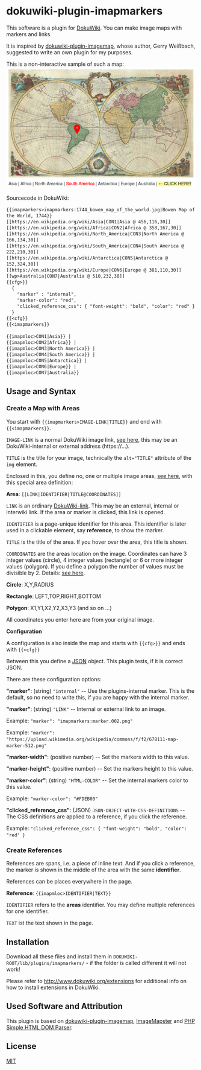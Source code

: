 # dokuwiki-plugin-imapmarkers

This software is a plugin for [DokuWiki](https://www.dokuwiki.org/).
You can make image maps with markers and links.

It is inspired by [dokuwiki-plugin-imagemap](https://github.com/i-net-software/dokuwiki-plugin-imagemap/), whose author, Gerry Weißbach, suggested to write an own plugin for my purposes.

This is a non-interactive sample of such a map:
![Acient World Map with Marker](https://raw.githubusercontent.com/kgitthoene/dokuwiki-plugin-imapmarkers/master/readme/map-with-marker.png)

Sourcecode in DokuWiki:
```
{{imapmarkers>imapmarkers:1744_bowen_map_of_the_world.jpg|Bowen Map of the World, 1744}}
[[https://en.wikipedia.org/wiki/Asia|CON1|Asia @ 456,116,30]]
[[https://en.wikipedia.org/wiki/Africa|CON2|Africa @ 358,167,30]]
[[https://en.wikipedia.org/wiki/North_America|CON3|North America @ 166,134,30]]
[[https://en.wikipedia.org/wiki/South_America|CON4|South America @ 222,210,30]]
[[https://en.wikipedia.org/wiki/Antarctica|CON5|Antarctica @ 152,324,30]]
[[https://en.wikipedia.org/wiki/Europe|CON6|Europe @ 381,110,30]]
[[wp>Australia|CON7|Australia @ 510,232,30]]
{{cfg>}}
  {
    "marker" : "internal",
    "marker-color": "red",
    "clicked_reference_css": { "font-weight": "bold", "color": "red" }
  }
{{<cfg}}
{{<imapmarkers}}

{{imapmloc>CON1|Asia}} |
{{imapmloc>CON2|Africa}} |
{{imapmloc>CON3|North America}} |
{{imapmloc>CON4|South America}} |
{{imapmloc>CON5|Antarctica}} |
{{imapmloc>CON6|Europe}} |
{{imapmloc>CON7|Australia}}
```

## Usage and Syntax

### Create a Map with Areas

You start with ```{{imapmarkers>IMAGE-LINK|TITLE}}``` and end with ```{{<imapmarkers}}```.

```IMAGE-LINK``` is a normal DokuWiki image link, [see here](https://www.dokuwiki.org/images), this may be an DokuWiki-internal or external address (https://…).

```TITLE``` is the title for your image, technically the ```alt="TITLE"``` attribute of the ```img``` element.

Enclosed in this, you define no, one or multiple image areas, [see here](https://www.w3schools.com/html/html_images_imagemap.asp), with this special area definition:

**Area**: ```[[LINK|IDENTIFIER|TITLE@COORDINATES]]```

```LINK``` is an ordinary [DokuWiki-link](https://www.dokuwiki.org/link).
This may be an external, internal or interwiki link.
If the area or marker is clicked, this link is opened.

```IDENTIFIER``` is a page-unique identifier for this area.
This identifier is later used in a clickable element, say **reference**, to show the marker.

```TITLE``` is the title of the area.
If you hover over the area, this title is shown.

```COORDINATES``` are the areas location on the image. Coordinates can have 3 integer values (circle), 4 integer values (rectangle) or 6 or more integer values (polygon). If you define a polygon the number of values must be divisible by 2.
Details: [see here](https://www.w3schools.com/html/html_images_imagemap.asp).

**Circle**: X,Y,RADIUS

**Rectangle**: LEFT,TOP,RIGHT,BOTTOM

**Polygon**: X1,Y1,X2,Y2,X3,Y3 (and so on …)

All coordinates you enter here are from your original image.

**Configuration**

A configuration is also inside the map and starts with ```{{cfg>}}``` and ends with ```{{<cfg}}```

Between this you define a [JSON](https://www.json.org/json-en.html) object.
This plugin tests, if it is correct JSON.

There are these configuration options:

**"marker"**: (string) ```"internal"``` -- Use the plugins-internal marker. This is the default, so no need to write this, if you are happy with the internal marker.

**"marker"**: (string) ```"LINK"``` -- Internal or external link to an image.

Example: ```"marker": "imapmarkers:marker.002.png"```

Example: ```"marker": "https://upload.wikimedia.org/wikipedia/commons/f/f2/678111-map-marker-512.png"```

**"marker-width"**: (positive number) -- Set the markers width to this value.

**"marker-height"**: (positive number) -- Set the markers height to this value.

**"marker-color"**: (string) ```"HTML-COLOR"``` -- Set the internal markers color to this value.

Example: ```"marker-color": "#FDEB00"```

**"clicked_reference_css"**: (JSON) ```JSON-OBJECT-WITH-CSS-DEFINITIONS```  -- The CSS definitions are applied to a reference, if you click the reference.

Example: ```"clicked_reference_css": { "font-weight": "bold", "color": "red" }```

### Create References

References are spans, i.e. a piece of inline text.
And if you click a reference, the marker is shown in the middle of the area with the same **identifier**.

References can be places everywhere in the page.

**Reference**: ```{{imapmloc>IDENTIFIER|TEXT}}```

```IDENTIFIER``` refers to the **areas** identifier.
You may define multiple references for one identifier.

```TEXT``` ist the text shown in the page.

## Installation

Download all these files and install them in
```DOKUWIKI-ROOT/lib/plugins/imapmarkers/``` - if the folder is called different it
will not work!

Please refer to http://www.dokuwiki.org/extensions for additional info
on how to install extensions in DokuWiki.

## Used Software and Attribution

This plugin is based on [dokuwiki-plugin-imagemap](https://github.com/i-net-software/dokuwiki-plugin-imagemap/), [ImageMapster](http://www.outsharked.com/imagemapster/) and [PHP Simple HTML DOM Parser](https://sourceforge.net/projects/simplehtmldom/).


## License

[MIT](https://github.com/kgitthoene/dokuwiki-plugin-imapmarkers/blob/master/LICENSE)
